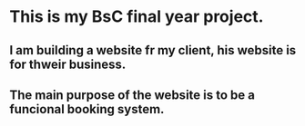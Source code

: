 # This is my BsC final year project.
## I am building a website fr my client, his website is for thweir business.
## The main purpose of the website is to be a funcional booking system.
